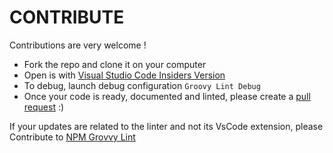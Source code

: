 # CONTRIBUTE

Contributions are very welcome !

- Fork the repo and clone it on your computer
- Open is with [Visual Studio Code Insiders Version](https://code.visualstudio.com/insiders/)
- To debug, launch debug configuration `Groovy Lint Debug`
- Once your code is ready, documented and linted, please create a [pull request](https://github.com/nvuillam/vscode-groovy-lint/pulls) :)

If your updates are related to the linter and not its VsCode extension, please Contribute to [NPM Grovvy Lint](https://github.com/nvuillam/npm-groovy-lint/blob/master/CONTRIBUTING.md)
